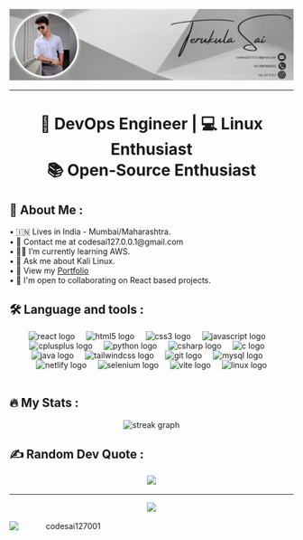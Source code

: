 <img src="./assets/sai-github-banner.jpg" alt="Terukula Sai"></img> <hr>

<h1 align="center"> 🚀 DevOps Engineer  |  💻 Linux Enthusiast  <br>
  📚 Open-Source Enthusiast</h1>

<h2> 💫 About Me : </h2>
  • 🇮🇳 Lives in India - Mumbai/Maharashtra.<br>
  • 📧 Contact me at codesai127.0.0.1@gmail.com<br>
  • 👨‍💻 I’m currently learning AWS. <br>
  • 💬 Ask me about Kali Linux. <br>
  • 🧿 View my <a href="https://terukulasai-portfolio.netlify.app/" target="_blank">Portfolio</a><br>
  • 🤝 I'm open to collaborating on React based projects.
<br>

<h2 align="left">🛠 Language and tools :</h2>

<div align="center">
  <img src="https://skillicons.dev/icons?i=react" height="40" alt="react logo"  />
  <img width="12" />
  <img src="https://skillicons.dev/icons?i=html" height="40" alt="html5 logo"  />
  <img width="12" />
  <img src="https://skillicons.dev/icons?i=css" height="40" alt="css3 logo"  />
  <img width="12" />
  <img src="https://skillicons.dev/icons?i=js" height="40" alt="javascript logo"  />
  <img width="12" />
  <img src="https://skillicons.dev/icons?i=cpp" height="40" alt="cplusplus logo"  />
  <img width="12" />
  <img src="https://skillicons.dev/icons?i=py" height="40" alt="python logo"  />
  <img width="12" />
  <img src="https://skillicons.dev/icons?i=cs" height="40" alt="csharp logo"  />
  <img width="12" />
  <img src="https://skillicons.dev/icons?i=c" height="40" alt="c logo"  />
  <img width="12" />
  <img src="https://skillicons.dev/icons?i=java" height="40" alt="java logo"  />
  <img width="12" />
  <img src="https://skillicons.dev/icons?i=tailwind" height="40" alt="tailwindcss logo"  />
  <img width="12" />
  <img src="https://skillicons.dev/icons?i=git" height="40" alt="git logo"  />
  <img width="12" />
  <img src="https://skillicons.dev/icons?i=mysql" height="40" alt="mysql logo"  />
  <img width="12" />
  <img src="https://skillicons.dev/icons?i=netlify" height="40" alt="netlify logo"  />
  <img width="12" />
  <img src="https://skillicons.dev/icons?i=selenium" height="40" alt="selenium logo"  />
  <img width="12" />
  <img src="https://skillicons.dev/icons?i=vite" height="40" alt="vite logo"  />
  <img width="12" />
  <img src="https://skillicons.dev/icons?i=linux" height="40" alt="linux logo"  />
</div>
<br>

<h2 align="left">🔥   My Stats :</h2>

<div align="center">
  <img src="https://streak-stats.demolab.com?user=SAI127001&locale=en&mode=daily&theme=react&hide_border=true&border_radius=10&order=3" height="250" alt="streak graph"  />
<!--   <a href="https://git.io/streak-stats"><img src="https://streak-stats.demolab.com?user=SAI127001&theme=react&hide_border=true" alt="GitHub Streak" /></a> -->

<h2 align="left"> ✍️ Random Dev Quote :</h2>

![](https://quotes-github-readme.vercel.app/api?type=horizontal&theme=dark)

---

<div align="center">
  <img src="https://visitor-badge.laobi.icu/badge?page_id=SAI127001.SAI127001&left_color=grey&right_color=black"  />
</div>

<p>
<a href="https://www.buymeacoffee.com/codesai127001"> <img align="left" src="https://cdn.buymeacoffee.com/buttons/v2/default-yellow.png" height="50" width="210" alt="codesai127001" /></a></p><br><br>
